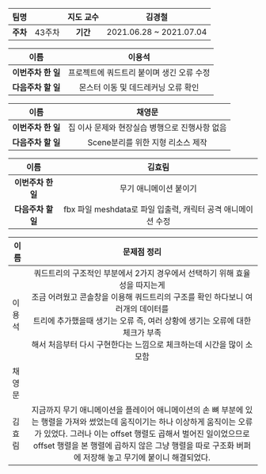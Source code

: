 |   팀명   |        | 지도 교수 |         김경철          |
| :------: | :----: | :-------: | :---------------------: |
| **주차** | 43주차 | **기간**  | 2021.06.28 ~ 2021.07.04 |

|        이름        |                  이용석                   |
| :----------------: | :---------------------------------------: |
| **이번주차 한 일** | 프로젝트에 쿼드트리 붙이며 생긴 오류 수정 |
| **다음주차 할 일** |    몬스터 이동 및 데드레커닝 오류 확인    |

|        이름        |                     채영문                     |
| :----------------: | :--------------------------------------------: |
| **이번주차 한 일** | 집 이사 문제와 현장실습 병행으로 진행사항 없음 |
| **다음주차 할 일** |       Scene분리를 위한 지형 리소스 제작        |

|        이름        |                            김효림                            |
| :----------------: | :----------------------------------------------------------: |
| **이번주차 한 일** |                    무기 애니메이션 붙이기                    |
| **다음주차 할 일** | fbx 파일 meshdata로 파일 입출력, 캐릭터 공격 애니메이션 수정 |

| 이름   |                         문제점 정리                          |
| ------ | :----------------------------------------------------------: |
| 이용석 | 쿼드트리의 구조적인 부분에서 2가지 경우에서 선택하기 위해 효율성을 따지는게<br /> 조금 어려웠고 콘솔창을 이용해 쿼드트리의 구조를 확인 하다보니 여러개의 데이터를<br /> 트리에 추가했을때 생기는 오류 즉, 여러 상황에 생기는 오류에 대한 체크가 부족<br /> 해서 처음부터 다시 구현한다는 느낌으로 체크하는데 시간을 많이 소모함 |
| 채영문 |                                                              |
| 김효림 | 지금까지 무기 애니메이션을 플레이어 애니메이션의 손 뼈 부분에 있는 행렬을 가져와 썼었는데 움직이기는 하나 이상하게 움직이는 오류가 있었다. 그러나 이는 offset 행렬도 곱해서 벌어진 일이었으므로 offset 행렬을 본 행렬에 곱하지 않은 그냥 행렬을 따로 구조화 버퍼에 저장해 놓고 무기에 붙이니 해결되었다. |

